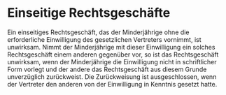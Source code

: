 # Einseitige Rechtsgeschäfte

Ein einseitiges Rechtsgeschäft, das der Minderjährige ohne die erforderliche Einwilligung des gesetzlichen Vertreters vornimmt, ist unwirksam. Nimmt der Minderjährige mit dieser Einwilligung ein solches Rechtsgeschäft einem anderen gegenüber vor, so ist das Rechtsgeschäft unwirksam, wenn der Minderjährige die Einwilligung nicht in schriftlicher Form vorlegt und der andere das Rechtsgeschäft aus diesem Grunde unverzüglich zurückweist. Die Zurückweisung ist ausgeschlossen, wenn der Vertreter den anderen von der Einwilligung in Kenntnis gesetzt hatte.
